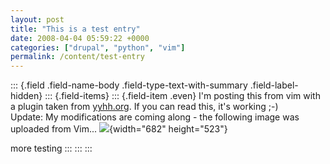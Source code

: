 ```yaml
---
layout: post
title: "This is a test entry"
date: 2008-04-04 05:59:22 +0000
categories: ["drupal", "python", "vim"]
permalink: /content/test-entry
---
```

::: {.field .field-name-body .field-type-text-with-summary .field-label-hidden}
::: {.field-items}
::: {.field-item .even}
I\'m posting this from vim with a plugin taken from
[yyhh.org](http://yyhh.org/blog/2007/10/posting-blog-entry-drupal-within-vim).
If you can read this, it\'s working ;-)\
Update: My modifications are coming along - the following image was
uploaded from Vim\...
![](http://reluctanthacker.rollett.org/sites/default/files/Picture%203_5.png){width="682"
height="523"}

more testing
:::
:::
:::

